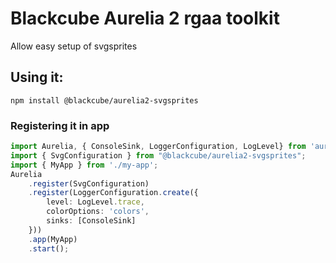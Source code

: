 # Blackcube Aurelia 2 rgaa toolkit

Allow easy setup of svgsprites

## Using it:

``` 
npm install @blackcube/aurelia2-svgsprites
```
### Registering it in app

```typescript
import Aurelia, { ConsoleSink, LoggerConfiguration, LogLevel} from 'aurelia';
import { SvgConfiguration } from "@blackcube/aurelia2-svgsprites";
import { MyApp } from './my-app';
Aurelia
    .register(SvgConfiguration)
    .register(LoggerConfiguration.create({
        level: LogLevel.trace,
        colorOptions: 'colors',
        sinks: [ConsoleSink]
    }))
    .app(MyApp)
    .start();


```

